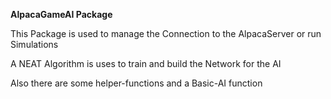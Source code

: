 **AlpacaGameAI Package**

This Package is used to manage the Connection to the AlpacaServer or run Simulations

A NEAT Algorithm is uses to train and build the Network for the AI

Also there are some helper-functions and a Basic-AI function

 